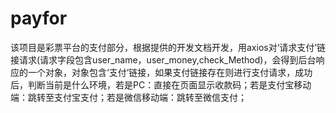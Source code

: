 # payfor
该项目是彩票平台的支付部分，根据提供的开发文档开发，用axios对‘请求支付’链接请求(请求字段包含user_name，user_money,check_Method)，会得到后台响应的一个对象，对象包含‘支付’链接，如果支付链接存在则进行支付请求，成功后，判断当前是什么环境，若是PC：直接在页面显示收款码；若是支付宝移动端：跳转至支付宝支付；若是微信移动端：跳转至微信支付；
